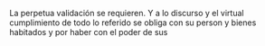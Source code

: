 La perpetua validación se requieren. Y a lo discurso y el virtual cumplimiento de todo lo referido se obliga con su person y bienes habitados y por haber con el poder de sus